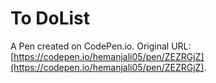 # To DoList

A Pen created on CodePen.io. Original URL: [https://codepen.io/hemanjali05/pen/ZEZRGjZ](https://codepen.io/hemanjali05/pen/ZEZRGjZ).

